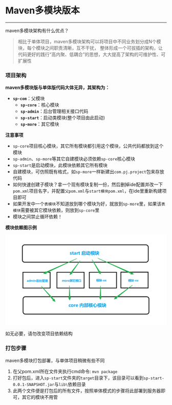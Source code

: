 # Maven多模块版本

--- 

maven多模块架构有什么优点？
> 相比于单体项目，maven多模块架构可以将项目中不同业务划分成N个模块，每个模块之间职责清晰，互不干扰，
> 整体形成一个可拔插的架构，让代码更好的践行“高内聚、低耦合”的思想，大大提高了架构的可维护性、可扩展性



### 项目架构

**maven多模块版与单体版代码大体无异，其架构为：**

- **`sp-com`**：父模块
	- **`sp-core`**：核心模块
	- **`sp-admin`**：后台管理相关接口代码
	- **`sp-start`**：启动类模块(整个项目由此启动) 
	- **`sp-more`**：其它模块


**注意事项**

- `sp-core`项目核心模块，其它所有模块都引用这个模块，公共代码都放到这个模块 
- `sp-admin`、`sp-more`等其它自建模块必须依赖`sp-core`核心模块
- `sp-start`是启动模块，此模块依赖其它所有模块 
- 自建模块，可仿照既有格式，如`sp-more`一样新建出`com.pj.project`包来存放代码
- 如何快速创建子模块？拿一个现有模块复制一份，然后删掉ide配置并改一下`pom.xml`项目名字，并配置`父pom.xml`与`start模块pom.xml`，在ide里重新构建项目即可
- 如果开发中一个`表模块`不知道放到哪个模块为好，就放到`sp-more`里，如果该`表模块`需要被其它模块依赖，则放到`sp-core`里
- 模块之间禁止循环依赖！



**模块依赖图示例**

![模块依赖图](./../static/com-case.png)

如无必要，请勿改变项目依赖结构 




### 打包步骤
maven多模块打包部署，与单体项目稍微有些不同

1. 在父pom.xml所在文件夹执行cmd命令: `mvn package`
2. 打好包后，进入`sp-start`文件夹的`target`目录下，该目录可以看到`sp-start-0.0.1-SNAPSHOT.jar`与`lib\`依赖目录
3. 此两个文件便是打包后的所有文件，按照单体模式的步骤将此部署到服务器即可，其它的模块不用管


